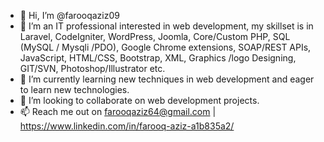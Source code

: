 - 👋 Hi, I’m @farooqaziz09
- 👀 I’m an IT professional interested in web development, my skillset is in Laravel, CodeIgniter, WordPress, Joomla,  Core/Custom PHP, SQL (MySQL / Mysqli /PDO), Google Chrome extensions, SOAP/REST APIs, JavaScript, HTML/CSS, Bootstrap, XML, Graphics /logo Designing, GIT/SVN, Photoshop/Illustrator etc.
- 🌱 I’m currently learning new techniques in web development and eager to learn new technologies.
- 💞️ I’m looking to collaborate on web development projects.
- 📫 Reach me out on farooqaziz64@gmail.com | https://www.linkedin.com/in/farooq-aziz-a1b835a2/ 

<!---
farooqaziz09/farooqaziz09 is a ✨ special ✨ repository because its `README.md` (this file) appears on your GitHub profile.
You can click the Preview link to take a look at your changes.
--->
